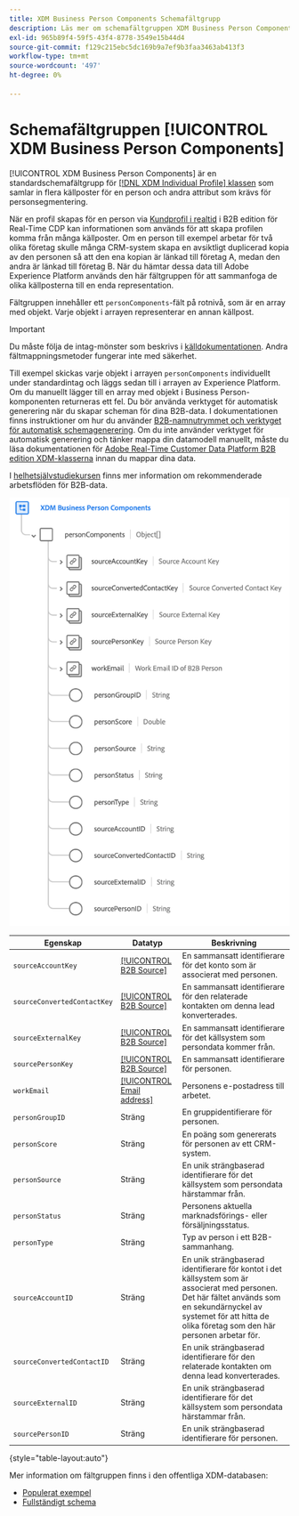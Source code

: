 ```yaml
---
title: XDM Business Person Components Schemafältgrupp
description: Läs mer om schemafältgruppen XDM Business Person Components.
exl-id: 965b89f4-59f5-43f4-8778-3549e15b44d4
source-git-commit: f129c215ebc5dc169b9a7ef9b3faa3463ab413f3
workflow-type: tm+mt
source-wordcount: '497'
ht-degree: 0%

---
```


# Schemafältgruppen [!UICONTROL XDM Business Person Components]

[!UICONTROL XDM Business Person Components] är en standardschemafältgrupp för [[!DNL XDM Individual Profile] klassen](../../classes/individual-profile.md) som samlar in flera källposter för en person och andra attribut som krävs för personsegmentering.

När en profil skapas för en person via [Kundprofil i realtid](../../../profile/home.md) i B2B edition för Real-Time CDP kan informationen som används för att skapa profilen komma från många källposter. Om en person till exempel arbetar för två olika företag skulle många CRM-system skapa en avsiktligt duplicerad kopia av den personen så att den ena kopian är länkad till företag A, medan den andra är länkad till företag B. När du hämtar dessa data till Adobe Experience Platform används den här fältgruppen för att sammanfoga de olika källposterna till en enda representation.

Fältgruppen innehåller ett `personComponents`-fält på rotnivå, som är en array med objekt. Varje objekt i arrayen representerar en annan källpost.

>[!IMPORTANT]
>
>Du måste följa de intag-mönster som beskrivs i [källdokumentationen](../../../rtcdp/sources/b2b.md). Andra fältmappningsmetoder fungerar inte med säkerhet.
>
>Till exempel skickas varje objekt i arrayen `personComponents` individuellt under standardintag och läggs sedan till i arrayen av Experience Platform. Om du manuellt lägger till en array med objekt i Business Person-komponenten returneras ett fel.
>Du bör använda verktyget för automatisk generering när du skapar scheman för dina B2B-data. I dokumentationen finns instruktioner om hur du använder [B2B-namnutrymmet och verktyget för automatisk schemagenerering](../../../sources/connectors/adobe-applications/marketo/marketo-namespaces.md). Om du inte använder verktyget för automatisk generering och tänker mappa din datamodell manuellt, måste du läsa dokumentationen för [Adobe Real-Time Customer Data Platform B2B edition XDM-klasserna](../../../rtcdp/schemas/b2b.md) innan du mappar dina data.
>
>I [helhetsjälvstudiekursen](../../../rtcdp/b2b-tutorial.md) finns mer information om rekommenderade arbetsflöden för B2B-data.

![](../../images/field-groups/business-person-components.png)

| Egenskap | Datatyp | Beskrivning |
| --- | --- | --- |
| `sourceAccountKey` | [[!UICONTROL B2B Source]](../../data-types/b2b-source.md) | En sammansatt identifierare för det konto som är associerat med personen. |
| `sourceConvertedContactKey` | [[!UICONTROL B2B Source]](../../data-types/b2b-source.md) | En sammansatt identifierare för den relaterade kontakten om denna lead konverterades. |
| `sourceExternalKey` | [[!UICONTROL B2B Source]](../../data-types/b2b-source.md) | En sammansatt identifierare för det källsystem som persondata kommer från. |
| `sourcePersonKey` | [[!UICONTROL B2B Source]](../../data-types/b2b-source.md) | En sammansatt identifierare för personen. |
| `workEmail` | [[!UICONTROL Email address]](../../data-types/b2b-source.md) | Personens e-postadress till arbetet. |
| `personGroupID` | Sträng | En gruppidentifierare för personen. |
| `personScore` | Sträng | En poäng som genererats för personen av ett CRM-system. |
| `personSource` | Sträng | En unik strängbaserad identifierare för det källsystem som persondata härstammar från. |
| `personStatus` | Sträng | Personens aktuella marknadsförings- eller försäljningsstatus. |
| `personType` | Sträng | Typ av person i ett B2B-sammanhang. |
| `sourceAccountID` | Sträng | En unik strängbaserad identifierare för kontot i det källsystem som är associerat med personen. Det här fältet används som en sekundärnyckel av systemet för att hitta de olika företag som den här personen arbetar för. |
| `sourceConvertedContactID` | Sträng | En unik strängbaserad identifierare för den relaterade kontakten om denna lead konverterades. |
| `sourceExternalID` | Sträng | En unik strängbaserad identifierare för det källsystem som persondata härstammar från. |
| `sourcePersonID` | Sträng | En unik strängbaserad identifierare för personen. |

{style="table-layout:auto"}

Mer information om fältgruppen finns i den offentliga XDM-databasen:

* [Populerat exempel](https://github.com/adobe/xdm/blob/master/components/fieldgroups/profile/b2b-person-components.example.1.json)
* [Fullständigt schema](https://github.com/adobe/xdm/blob/master/components/fieldgroups/profile/b2b-person-components.schema.json)
